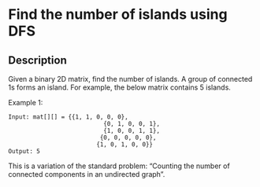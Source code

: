 # Find the number of islands using DFS

## Description

Given a binary 2D matrix, find the number of islands. A group of connected 1s forms an island. For example, the below matrix contains 5 islands.
 
Example 1:


```
Input: mat[][] = {{1, 1, 0, 0, 0},
                           {0, 1, 0, 0, 1},
                           {1, 0, 0, 1, 1},
                          {0, 0, 0, 0, 0},
                         {1, 0, 1, 0, 0}}
Output: 5
```

This is a variation of the standard problem: “Counting the number of connected components in an undirected graph”. 

<!-- # ![Alt](https://assets.leetcode.com/uploads/2021/03/27/perectrec1-plane.jpg) -->